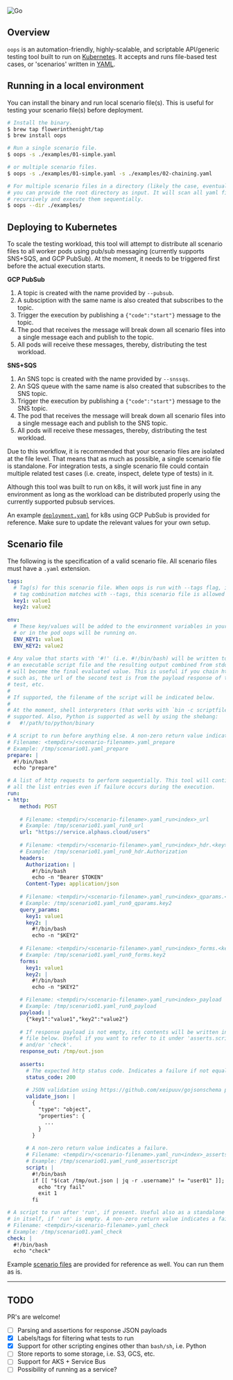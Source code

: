 ![Go](https://github.com/flowerinthenight/oops/workflows/Go/badge.svg)

## Overview
`oops` is an automation-friendly, highly-scalable, and scriptable API/generic testing tool built to run on [Kubernetes](https://kubernetes.io/). It accepts and runs file-based test cases, or 'scenarios' written in [YAML](https://yaml.org/).

## Running in a local environment
You can install the binary and run local scenario file(s). This is useful for testing your scenario file(s) before deployment.
```bash
# Install the binary.
$ brew tap flowerinthenight/tap
$ brew install oops

# Run a single scenario file.
$ oops -s ./examples/01-simple.yaml

# or multiple scenario files.
$ oops -s ./examples/01-simple.yaml -s ./examples/02-chaining.yaml

# For multiple scenario files in a directory (likely the case, eventually),
# you can provide the root directory as input. It will scan all yaml files
# recursively and execute them sequentially.
$ oops --dir ./examples/
```

## Deploying to Kubernetes
To scale the testing workload, this tool will attempt to distribute all scenario files to all worker pods using pub/sub messaging (currently supports SNS+SQS, and GCP PubSub). At the moment, it needs to be triggered first before the actual execution starts.

**GCP PubSub**
1) A topic is created with the name provided by `--pubsub`.
2) A subsciption with the same name is also created that subscribes to the topic.
3) Trigger the execution by publishing a `{"code":"start"}` message to the topic.
4) The pod that receives the message will break down all scenario files into a single message each and publish to the topic.
5) All pods will receive these messages, thereby, distributing the test workload.

**SNS+SQS**
1) An SNS topc is created with the name provided by `--snssqs`.
2) An SQS queue with the same name is also created that subscribes to the SNS topic.
3) Trigger the execution by publishing a `{"code":"start"}` message to the SNS topic.
4) The pod that receives the message will break down all scenario files into a single message each and publish to the SNS topic.
5) All pods will receive these messages, thereby, distributing the test workload.

Due to this workflow, it is recommended that your scenario files are isolated at the file level. That means that as much as possible, a single scenario file is standalone. For integration tests, a single scenario file could contain multiple related test cases (i.e. create, inspect, delete type of tests) in it.

Although this tool was built to run on k8s, it will work just fine in any environment as long as the workload can be distributed properly using the currently supported pubsub services.

An example [`deployment.yaml`](https://github.com/flowerinthenight/oops/blob/master/deployment.yaml) for k8s using GCP PubSub is provided for reference. Make sure to update the relevant values for your own setup.

## Scenario file
The following is the specification of a valid scenario file. All scenario files must have a `.yaml` extension.
```yaml
tags:
  # Tag(s) for this scenario file. When oops is run with --tags flag, if these
  # tag combination matches with --tags, this scenario file is allowed to run.
  key1: value1
  key2: value2
  
env:
  # These key/values will be added to the environment variables in your local
  # or in the pod oops will be running on.
  ENV_KEY1: value1
  ENV_KEY2: value2
  
# Any value that starts with '#!' (i.e. #!/bin/bash) will be written to disk as
# an executable script file and the resulting output combined from stdout & stderr
# will become the final evaluated value. This is useful if you chain http calls,
# such as, the url of the second test is from the payload response of the first
# test, etc.
#
# If supported, the filename of the script will be indicated below.
#
# At the moment, shell interpreters (that works with `bin -c scriptfile` command is
# supported. Also, Python is supported as well by using the shebang:
#   #!/path/to/python/binary

# A script to run before anything else. A non-zero return value indicates a failure.
# Filename: <tempdir>/<scenario-filename>.yaml_prepare
# Example: /tmp/scenario01.yaml_prepare
prepare: |
  #!/bin/bash
  echo "prepare"

# A list of http requests to perform sequentially. This tool will continue running
# all the list entries even if failure occurs during the execution.
run:
- http:
    method: POST
    
    # Filename: <tempdir>/<scenario-filename>.yaml_run<index>_url
    # Example: /tmp/scenario01.yaml_run0_url
    url: "https://service.alphaus.cloud/users"
    
    # Filename: <tempdir>/<scenario-filename>.yaml_run<index>_hdr.<key>
    # Example: /tmp/scenario01.yaml_run0_hdr.Authorization
    headers:
      Authorization: |
        #!/bin/bash
        echo -n "Bearer $TOKEN"
      Content-Type: application/json
      
    # Filename: <tempdir>/<scenario-filename>.yaml_run<index>_qparams.<key>
    # Example: /tmp/scenario01.yaml_run0_qparams.key2
    query_params:
      key1: value1  
      key2: |
        #!/bin/bash
        echo -n "$KEY2"
        
    # Filename: <tempdir>/<scenario-filename>.yaml_run<index>_forms.<key>
    # Example: /tmp/scenario01.yaml_run0_forms.key2
    forms:
      key1: value1
      key2: |
        #!/bin/bash
        echo -n "$KEY2"

    # Filename: <tempdir>/<scenario-filename>.yaml_run<index>_payload
    # Example: /tmp/scenario01.yaml_run0_payload
    payload: |
      {"key1":"value1","key2":"value2"}
      
    # If response payload is not empty, its contents will be written in the
    # file below. Useful if you want to refer to it under 'asserts.script'
    # and/or 'check'.
    response_out: /tmp/out.json
    
    asserts:
      # The expected http status code. Indicates a failure if not equal.
      status_code: 200
      
      # JSON validation using https://github.com/xeipuuv/gojsonschema package.
      validate_json: |
        {
          "type": "object",
          "properties": {
            ...
          }
        }
      
      # A non-zero return value indicates a failure.
      # Filename: <tempdir>/<scenario-filename>.yaml_run<index>_assertscript
      # Example: /tmp/scenario01.yaml_run0_assertscript
      script: |
        #!/bin/bash
        if [[ "$(cat /tmp/out.json | jq -r .username)" != "user01" ]]; then
          echo "try fail"
          exit 1
        fi

# A script to run after 'run', if present. Useful also as a standalone script
# in itself, if 'run' is empty. A non-zero return value indicates a failure.
# Filename: <tempdir>/<scenario-filename>.yaml_check
# Example: /tmp/scenario01.yaml_check
check: |
  #!/bin/bash
  echo "check"
```

Example [scenario files](https://github.com/flowerinthenight/oops/tree/master/examples) are provided for reference as well. You can run them as is.

----

## TODO
PR's are welcome!
- [ ] Parsing and assertions for response JSON payloads
- [x] Labels/tags for filtering what tests to run
- [x] Support for other scripting engines other than `bash/sh`, i.e. Python
- [ ] Store reports to some storage, i.e. S3, GCS, etc.
- [ ] Support for AKS + Service Bus
- [ ] Possibility of running as a service?
